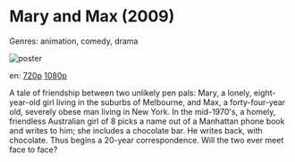 # Mary and Max (2009)

Genres: animation, comedy, drama

![poster](http://image.tmdb.org/t/p/w500/k0lQISUC4NuvKYasJn59JHc2rla.jpg)

en:
  [720p](magnet:?xt=urn:btih:863290BB0848A35A8FE1CD7692F97E3AD3356837&tr=udp://glotorrents.pw:6969/announce&tr=udp://tracker.opentrackr.org:1337/announce&tr=udp://torrent.gresille.org:80/announce&tr=udp://tracker.openbittorrent.com:80&tr=udp://tracker.coppersurfer.tk:6969&tr=udp://tracker.leechers-paradise.org:6969&tr=udp://p4p.arenabg.ch:1337&tr=udp://tracker.internetwarriors.net:1337)
  [1080p](magnet:?xt=urn:btih:03EF6E2BEB24530C681C6E3B8A83CA431B8044C4&tr=udp://glotorrents.pw:6969/announce&tr=udp://tracker.opentrackr.org:1337/announce&tr=udp://torrent.gresille.org:80/announce&tr=udp://tracker.openbittorrent.com:80&tr=udp://tracker.coppersurfer.tk:6969&tr=udp://tracker.leechers-paradise.org:6969&tr=udp://p4p.arenabg.ch:1337&tr=udp://tracker.internetwarriors.net:1337)
  


A tale of friendship between two unlikely pen pals: Mary, a lonely, eight-year-old girl living in the suburbs of Melbourne, and Max, a forty-four-year old, severely obese man living in New York. In the mid-1970's, a homely, friendless Australian girl of 8 picks a name out of a Manhattan phone book and writes to him; she includes a chocolate bar. He writes back, with chocolate. Thus begins a 20-year correspondence. Will the two ever meet face to face?